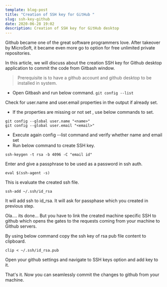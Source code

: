 ```yaml
---
template: blog-post
title: "Creation of SSH key for GitHub "
slug: ssh-key-github
date: 2020-06-28 19:02
description: Creation of SSH key for GitHub desktop
---
```

Github became one of the great software programmers love. After takeover by MicroSoft, it became even more go to option for free unlimited private repositories.

In this article, we will discuss about the creation SSH key for Github desktop application to commit the code from Gitbash window.

> Prerequisite is to have a github account and github desktop to be installed in system.

* Open Gitbash and run below command. 		 `git config --list`

Check for user.name and user.email properties in the output if already set. 

* If the properties are missing or not set , use below commands to set.

```
git config --global user.name "<name>"
git config --global user.email "<email>"
```

* Execute  again config --list command and verify whether name and email set
* Run below command to create SSH key.

```
ssh-keygen -t rsa -b 4096 -C "email id"
```

Enter and give a passphrase to be used as a password in ssh auth.

```
eval $(ssh-agent -s)
```

This is evaluate the created ssh file.

```
ssh-add ~/.ssh/id_rsa
```

It will add ssh to id_rsa. It will ask for passphase which you created in previous step.

Ola.... its done... But you have to link the created machine specific SSH to github which opens the gates to the requests coming from your machine to Github servers.

By using below command copy the ssh key of rsa pub file content to clipboard.

```
clip < ~/.ssh/id_rsa.pub
```

Open your github settings and navigate to SSH keys option and add key to it.

That's it. Now you can seamlessly commit the changes to github from your machine.


